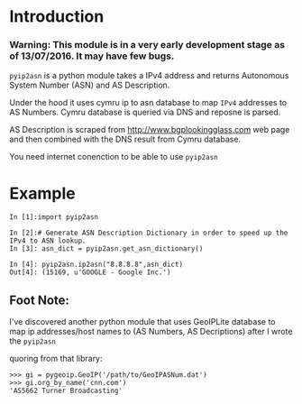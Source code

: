 # Introduction

### Warning: This module is in a very early development stage as of 13/07/2016. It may have few bugs.

`pyip2asn` is a python module takes a IPv4 address and returns Autonomous System Number (ASN) and AS Description.

Under the hood it uses cymru ip to asn database to map `IPv4` addresses to AS Numbers. Cymru database is queried via DNS and reposne is parsed.

AS Description is scraped from http://www.bgplookingglass.com web page and then combined with the DNS result from Cymru database. 

You need internet conenction to be able to use `pyip2asn`

# Example

``` 
In [1]:import pyip2asn

In [2]:# Generate ASN Description Dictionary in order to speed up the IPv4 to ASN lookup.
In [3]: asn_dict = pyip2asn.get_asn_dictionary()

In [4]: pyip2asn.ip2asn("8.8.8.8",asn_dict)
Out[4]: (15169, u'GOOGLE - Google Inc.')

```

## Foot Note:

I've discovered another python module that uses GeoIPLite database to map ip addresses/host names to (AS Numbers, AS Decriptions) after I wrote the `pyip2asn` 

quoring from that library:
```
>>> gi = pygeoip.GeoIP('/path/to/GeoIPASNum.dat')
>>> gi.org_by_name('cnn.com')
'AS5662 Turner Broadcasting'
```

